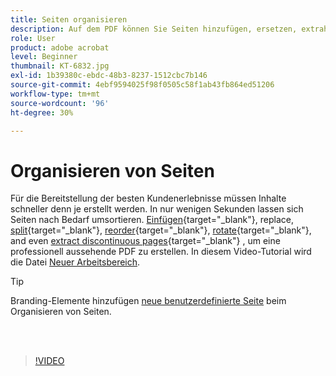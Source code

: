 ```yaml
---
title: Seiten organisieren
description: Auf dem PDF können Sie Seiten hinzufügen, ersetzen, extrahieren, drehen, löschen und neu anordnen.
role: User
product: adobe acrobat
level: Beginner
thumbnail: KT-6832.jpg
exl-id: 1b39380c-ebdc-48b3-8237-1512cbc7b146
source-git-commit: 4ebf9594025f98f0505c58f1ab43fb864ed51206
workflow-type: tm+mt
source-wordcount: '96'
ht-degree: 30%

---
```


# Organisieren von Seiten

Für die Bereitstellung der besten Kundenerlebnisse müssen Inhalte schneller denn je erstellt werden. In nur wenigen Sekunden lassen sich Seiten nach Bedarf umsortieren. [Einfügen](https://www.adobe.com/de/acrobat/online/add-pages-to-pdf.html){target="_blank"}, replace, [split](https://www.adobe.com/de/acrobat/online/split-pdf.html){target="_blank"}, [reorder](https://www.adobe.com/de/acrobat/online/rearrange-pdf.html){target="_blank"}, [rotate](https://www.adobe.com/de/acrobat/online/rotate-pdf.html){target="_blank"}, and even [extract discontinuous pages](https://www.adobe.com/de/acrobat/online/extract-pdf-pages.html){target="_blank"} , um eine professionell aussehende PDF zu erstellen. In diesem Video-Tutorial wird die Datei [Neuer Arbeitsbereich](new-workspace.md).

>[!TIP]
>
>Branding-Elemente hinzufügen [neue benutzerdefinierte Seite](add-custom-page.md) beim Organisieren von Seiten.

<br> 

>[!VIDEO](https://video.tv.adobe.com/v/3409022?quality=12&learn=on&hidetitle=true)